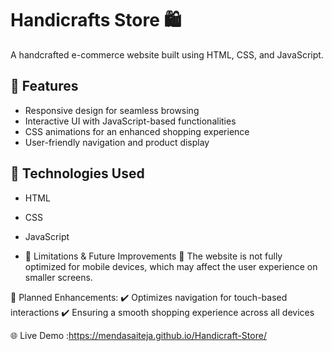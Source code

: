 # Handicrafts Store 🛍️  

A handcrafted e-commerce website built using HTML, CSS, and JavaScript.  

## 🌟 Features  
- Responsive design for seamless browsing  
- Interactive UI with JavaScript-based functionalities  
- CSS animations for an enhanced shopping experience  
- User-friendly navigation and product display  

## 🚀 Technologies Used  
- HTML  
- CSS  
- JavaScript

- 🚧 Limitations & Future Improvements
🔸 The website is not fully optimized for mobile devices, which may affect the user experience on smaller screens.

🔧 Planned Enhancements:
✔️ Optimizes navigation for touch-based interactions
✔️ Ensuring a smooth shopping experience across all devices

🌐 Live Demo :https://mendasaiteja.github.io/Handicraft-Store/
